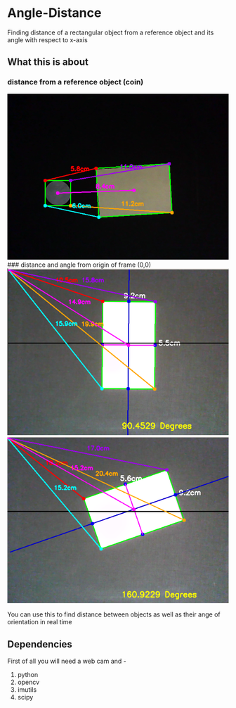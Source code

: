 # Angle-Distance
Finding distance of a rectangular object from a reference object and its angle with respect to x-axis 

## What this is about 
### distance from a reference object (coin)
<img src="git1.png" alt="Picture Not supported by your browser!!">
### distance and angle from origin of frame (0,0)
<img src="git2.png" alt="Picture Not supported by your browser!!">
<img src="git3.png" alt="Picture Not supported by your browser!!">

You can use this to find distance between objects as well as their ange of orientation in real time
## Dependencies
First of all you will need a web cam and -
1. python
2. opencv
3. imutils
4. scipy
